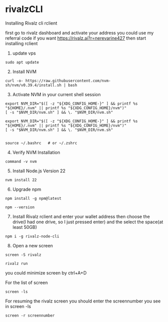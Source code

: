 # rivalzCLI
Installing Rivalz cli rclient 

first go to rivalz dashboard and activate your address you could use my referral code if you want
https://rivalz.ai?r=nerevarine427
then start installing rclient

1. update vps
```
sudo apt update
```

2. Install NVM
```
curl -o- https://raw.githubusercontent.com/nvm-sh/nvm/v0.39.4/install.sh | bash
```

3. Activate NVM in your current shell session
```
export NVM_DIR="$([ -z "${XDG_CONFIG_HOME-}" ] && printf %s "${HOME}/.nvm" || printf %s "${XDG_CONFIG_HOME}/nvm")"
[ -s "$NVM_DIR/nvm.sh" ] && \. "$NVM_DIR/nvm.sh"

export NVM_DIR="$([ -z "${XDG_CONFIG_HOME-}" ] && printf %s "${HOME}/.nvm" || printf %s "${XDG_CONFIG_HOME}/nvm")"
[ -s "$NVM_DIR/nvm.sh" ] && \. "$NVM_DIR/nvm.sh"


source ~/.bashrc   # or ~/.zshrc
```

4. Verify NVM Installation
```
command -v nvm
```

5.  Install Node.js Version 22
```
nvm install 22
```

6. Upgrade npm
```
npm install -g npm@latest
```
```
npm --version
```

7. Install Rivalz rclient and enter your wallet address then choose the drive(I had one drive, so I just pressed enter) and the select the space(at least 50GB)
```
npm i -g rivalz-node-cli
```
8. Open a new screen
```
screen -S rivalz
```
```
rivalz run
```
you could minimize screen by ctrl+A+D

For the list of screen
```
screen -ls
```
For resuming the rivalz screen you should enter the screennumber you see in screen -ls
```
screen -r screennumber
```
